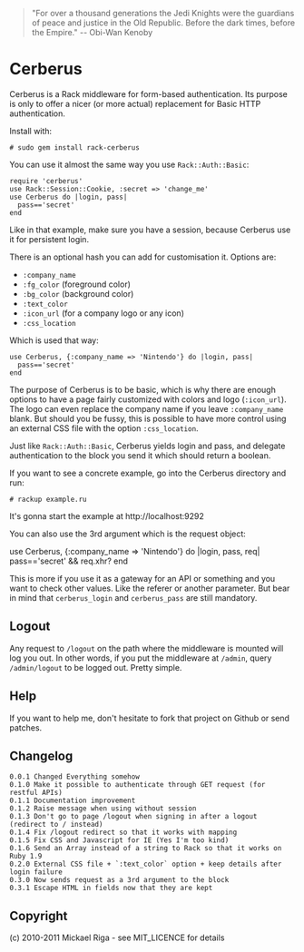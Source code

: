 >"For over a thousand generations the Jedi Knights were the guardians of peace and justice in the Old Republic. Before the dark times, before the Empire." -- Obi-Wan Kenoby

Cerberus
========

Cerberus is a Rack middleware for form-based authentication. Its purpose is only 
to offer a nicer (or more actual) replacement for Basic HTTP authentication.

Install with:

    # sudo gem install rack-cerberus

You can use it almost the same way you use `Rack::Auth::Basic`:

    require 'cerberus'
    use Rack::Session::Cookie, :secret => 'change_me'
    use Cerberus do |login, pass|
      pass=='secret'
    end
	
Like in that example, make sure you have a session, because Cerberus use it for
persistent login.
	
There is an optional hash you can add for customisation it. Options are:

- `:company_name`
- `:fg_color` (foreground color)
- `:bg_color` (background color)
- `:text_color`
- `:icon_url` (for a company logo or any icon)
- `:css_location`

Which is used that way:

    use Cerberus, {:company_name => 'Nintendo'} do |login, pass|
      pass=='secret'
    end
	
The purpose of Cerberus is to be basic, which is why there are enough options to have
a page fairly customized with colors and logo (`:icon_url`). The logo can even replace
the company name if you leave `:company_name` blank. But should you be fussy, this is possible
to have more control using an external CSS file with the option `:css_location`.

Just like `Rack::Auth::Basic`, Cerberus yields login and pass, and delegate authentication
to the block you send it which should return a boolean.

If you want to see a concrete example, go into the Cerberus directory and run:

    # rackup example.ru
	
It's gonna start the example at http://localhost:9292

You can also use the 3rd argument which is the request object:

use Cerberus, {:company_name => 'Nintendo'} do |login, pass, req|
  pass=='secret' && req.xhr?
end

This is more if you use it as a gateway for an API or something and you want to check other values.
Like the referer or another parameter.
But bear in mind that `cerberus_login` and `cerberus_pass` are still mandatory.

Logout
------

Any request to `/logout` on the path where the middleware is mounted will log you out.
In other words, if you put the middleware at `/admin`, query `/admin/logout` to be
logged out. Pretty simple.

Help
----

If you want to help me, don't hesitate to fork that project on Github or send patches.

Changelog
---------

	0.0.1 Changed Everything somehow
	0.1.0 Make it possible to authenticate through GET request (for restful APIs)
	0.1.1 Documentation improvement
	0.1.2 Raise message when using without session
	0.1.3 Don't go to page /logout when signing in after a logout (redirect to / instead)
	0.1.4 Fix /logout redirect so that it works with mapping
	0.1.5 Fix CSS and Javascript for IE (Yes I'm too kind)
	0.1.6 Send an Array instead of a string to Rack so that it works on Ruby 1.9
	0.2.0 External CSS file + `:text_color` option + keep details after login failure
	0.3.0 Now sends request as a 3rd argument to the block
	0.3.1 Escape HTML in fields now that they are kept

Copyright
---------

(c) 2010-2011 Mickael Riga - see MIT_LICENCE for details 